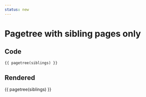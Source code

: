 ```yaml
---
status: new
---
```


# Pagetree with sibling pages only

## Code

<pre><code>&#123;&#123; pagetree(siblings) &#125;&#125;</code></pre>

## Rendered

{{ pagetree(siblings) }}
